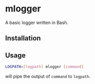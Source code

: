 # mlogger
A basic logger written in Bash.

## Installation

## Usage
```bash
LOGPATH=[logpath] mlogger [command]
```
will pipe the output of `command` to `logpath`.
